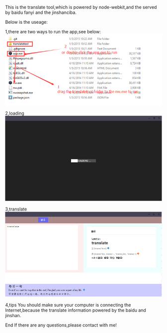 This is the translate tool,which is powered by node-webkit,and the served by baidu fanyi and the jinshanciba.

Below is the useage:

1,there are two ways to run the app,see below:
![](https://raw.githubusercontent.com/xiebaochun/translatetool/gh-pages/home/images/1.png)

2,loading
![](https://raw.githubusercontent.com/xiebaochun/translatetool/gh-pages/home/images/2.jpg)

3,translate
![](https://raw.githubusercontent.com/xiebaochun/translatetool/gh-pages/home/images/3.jpg)

4,tips
  You should make sure your computer is connecting the Internet,because the translate information powered by the baidu and jinshan.

End
If there are any questions,please contact with me!
